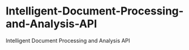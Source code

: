 # Intelligent-Document-Processing-and-Analysis-API
Intelligent Document Processing and Analysis API
